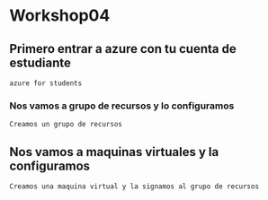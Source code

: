 # Workshop04


## Primero entrar a azure con tu cuenta de estudiante


```azure for students```

### Nos vamos a grupo de recursos y lo configuramos

```Creamos un grupo de recursos```

## Nos vamos a maquinas virtuales y la configuramos


```Creamos una maquina virtual y la signamos al grupo de recursos```
